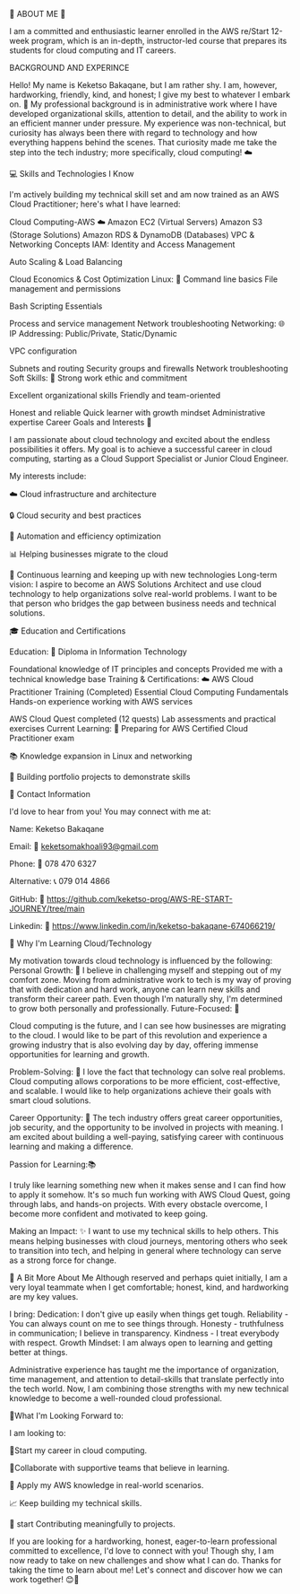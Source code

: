 👤 ABOUT ME 👋

I am a committed and enthusiastic learner enrolled in the AWS re/Start 12-week program, which is an in-depth, instructor-led course that prepares its students for cloud computing and IT careers.

BACKGROUND AND EXPERINCE

Hello! My name is Keketso Bakaqane, but I am rather shy. I am, however, hardworking, friendly, kind, and honest; I give my best to whatever I embark on. 💪
My professional background is in administrative work where I have developed organizational skills, attention to detail, and the ability to work in an efficient manner under pressure. My experience was non-technical, but curiosity has always been there with regard to technology and how everything happens behind the scenes. That curiosity made me take the step into the tech industry; more specifically, cloud computing! ☁️

💻 Skills and Technologies I Know

I'm actively building my technical skill set and am now trained as an AWS Cloud Practitioner; here's what I have learned:

Cloud Computing-AWS ☁️
Amazon EC2 (Virtual Servers)
Amazon S3 (Storage Solutions)
Amazon RDS & DynamoDB (Databases)
VPC & Networking Concepts
IAM: Identity and Access Management

Auto Scaling & Load Balancing

Cloud Economics & Cost Optimization
Linux:  🐧
Command line basics
File management and permissions

Bash Scripting Essentials

Process and service management
Network troubleshooting
Networking:  🌐
IP Addressing: Public/Private, Static/Dynamic

VPC configuration

Subnets and routing
Security groups and firewalls
Network troubleshooting
Soft Skills: 🤝
Strong work ethic and commitment


Excellent organizational skills
Friendly and team-oriented

Honest and reliable
Quick learner with growth mindset
Administrative expertise
Career Goals and Interests 🎯

I am passionate about cloud technology and excited about the endless possibilities it offers. My goal is to achieve a successful career in cloud computing, starting as a Cloud Support Specialist or Junior Cloud Engineer.

My interests include:

☁️ Cloud infrastructure and architecture

🔒 Cloud security and best practices

🤖 Automation and efficiency optimization

 📊 Helping businesses migrate to the cloud

🌱 Continuous learning and keeping up with new technologies
Long-term vision:
I aspire to become an AWS Solutions Architect and use cloud technology to help organizations solve real-world problems. I want to be that person who bridges the gap between business needs and technical solutions.



🎓  Education and Certifications

Education:
📜 Diploma in Information Technology


Foundational knowledge of IT principles and concepts
Provided me with a technical knowledge base
Training & Certifications:
☁️ AWS Cloud Practitioner Training (Completed)
Essential Cloud Computing Fundamentals
Hands-on experience working with AWS services

AWS Cloud Quest completed (12 quests)
Lab assessments and practical exercises
Current Learning:
🎯 Preparing for AWS Certified Cloud Practitioner exam

📚  Knowledge expansion in Linux and networking

💼 Building portfolio projects to demonstrate skills

📧 Contact Information

I'd love to hear from you! You may connect with me at:

Name: Keketso Bakaqane

Email: 📧 keketsomakhoali93@gmail.com

Phone: 📱 078 470 6327

Alternative: 📞 079 014 4866

GitHub: 🐙  https://github.com/keketso-prog/AWS-RE-START-JOURNEY/tree/main

Linkedin: 🐙 https://www.linkedin.com/in/keketso-bakaqane-674066219/

🚀 Why I'm Learning Cloud/Technology

My motivation towards cloud technology is influenced by the following:
Personal Growth: 🌱
I believe in challenging myself and stepping out of my comfort zone. Moving from administrative work to tech is my way of proving that with dedication and hard work, anyone can learn new skills and transform their career path. Even though I'm naturally shy, I'm determined to grow both personally and professionally.
Future-Focused: 🔮

Cloud computing is the future, and I can see how businesses are migrating to the cloud. I would like to be part of this revolution and experience a growing industry that is also evolving day by day, offering immense opportunities for learning and growth.

Problem-Solving:  🧩
I love the fact that technology can solve real problems. Cloud computing allows corporations to be more efficient, cost-effective, and scalable. I would like to help organizations achieve their goals with smart cloud solutions.

Career Opportunity: 💼
The tech industry offers great career opportunities, job security, and the opportunity to be involved in projects with meaning. I am excited about building a well-paying, satisfying career with continuous learning and making a difference.

Passion for Learning:📚

I truly like learning something new when it makes sense and I can find how to apply it somehow. It's so much fun working with AWS Cloud Quest, going through labs, and hands-on projects. With every obstacle overcome, I become more confident and motivated to keep going.

Making an Impact: ✨ I want to use my technical skills to help others. This means helping businesses with cloud journeys, mentoring others who seek to transition into tech, and helping in general where technology can serve as a strong force for change.

💭 A Bit More About Me Although reserved and perhaps quiet initially, I am a very loyal teammate when I get comfortable; honest, kind, and hardworking are my key values.

I bring: Dedication: I don't give up easily when things get tough. Reliability - You can always count on me to see things through. Honesty - truthfulness in communication; I believe in transparency. Kindness - I treat everybody with respect. Growth Mindset: I am always open to learning and getting better at things. 

Administrative experience has taught me the importance of organization, time management, and attention to detail-skills that translate perfectly into the tech world. Now, I am combining those strengths with my new technical knowledge to become a well-rounded cloud professional. 

🌟What I'm Looking Forward to:

I am looking to: 

💼Start my career in cloud computing.

🤝Collaborate with supportive teams that believe in learning. 

🚀 Apply my AWS knowledge in real-world scenarios. 

📈  Keep building my technical skills.

🎯 start Contributing meaningfully to projects.

If you are looking for a hardworking, honest, eager-to-learn professional committed to excellence, I'd love to connect with you! Though shy, I am now ready to take on new challenges and show what I can do. Thanks for taking the time to learn about me! Let's connect and discover how we can work together! 😊🚀
